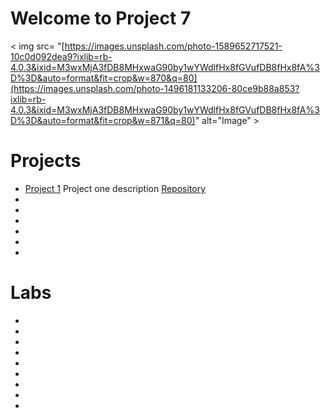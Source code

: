 # Welcome to Project 7
< img src= "[https://images.unsplash.com/photo-1589652717521-10c0d092dea9?ixlib=rb-4.0.3&ixid=M3wxMjA3fDB8MHxwaG90by1wYWdlfHx8fGVufDB8fHx8fA%3D%3D&auto=format&fit=crop&w=870&q=80](https://images.unsplash.com/photo-1496181133206-80ce9b88a853?ixlib=rb-4.0.3&ixid=M3wxMjA3fDB8MHxwaG90by1wYWdlfHx8fGVufDB8fHx8fA%3D%3D&auto=format&fit=crop&w=871&q=80)" alt="Image" >
# Projects

+ [Project 1](https://samantha936.github.io/CIT281-p1/) Project one description [Repository](https://github.com/Samantha936/CIT281-p1)
+
+
+
+
+
+

# Labs

+
+
+
+
+
+
+
+
+



